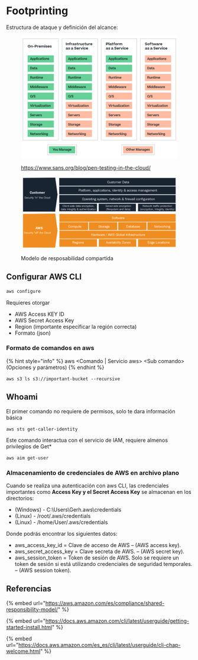 # Footprinting

Estructura de ataque y definición del alcance:

<figure><img src="../.gitbook/assets/image (1).png" alt=""><figcaption><p><a href="https://www.sans.org/blog/pen-testing-in-the-cloud/">https://www.sans.org/blog/pen-testing-in-the-cloud/</a></p></figcaption></figure>

<figure><img src="../.gitbook/assets/image.png" alt=""><figcaption><p>Modelo de resposabilidad compartida</p></figcaption></figure>

## Configurar AWS CLI

```bash
aws configure
```

Requieres otorgar

* AWS Access KEY ID
* AWS Secret Access Key
* Region (importante especificar la región correcta)
* Formato (json)

### Formato de comandos en aws

{% hint style="info" %}
aws \<Comando | Servicio aws> \<Sub comando> (Opciones y parámetros)
{% endhint %}

```
aws s3 ls s3://important-bucket --recursive
```

## Whoami

El primer comando no requiere de permisos, solo te dara información básica

```
aws sts get-caller-identity
```

Este comando interactua con el servicio de IAM, requiere almenos privilegios de Get\*

```
aws aim get-user
```

### Almacenamiento de credenciales de AWS en archivo plano

Cuando se realiza una autenticación con aws CLI, las credenciales importantes como **Access Key y el Secret Access Key** se almacenan en los directorios:

* (Windows) - C:\Users\Gerh.aws\credentials&#x20;
* (Linux) - /root/.aws/credentials&#x20;
* (Linux) - /home/User/.aws/credentials

Donde podrás encontrar los siguientes datos:&#x20;

* aws\_access\_key\_id = Clave de acceso de AWS – (AWS access key).&#x20;
* aws\_secret\_access\_key = Clave secreta de AWS. – (AWS secret key).&#x20;
* aws\_session\_token = Token de sesión de AWS. Solo se requiere un token de sesión si está utilizando credenciales de seguridad temporales. – (AWS session token).

## Referencias

{% embed url="https://aws.amazon.com/es/compliance/shared-responsibility-model/" %}

{% embed url="https://docs.aws.amazon.com/cli/latest/userguide/getting-started-install.html" %}

{% embed url="https://docs.aws.amazon.com/es_es/cli/latest/userguide/cli-chap-welcome.html" %}

